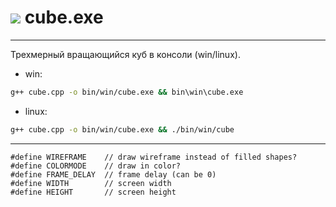 # [![](http://kotya.tk/favicon.ico)](http://kotya.tk) cube.exe

---

Трехмерный вращающийся куб в консоли (win/linux).

+ win:

```sh
g++ cube.cpp -o bin/win/cube.exe && bin\win\cube.exe
```

+ linux:

```sh
g++ cube.cpp -o bin/win/cube.exe && ./bin/win/cube
```

---

```
#define WIREFRAME    // draw wireframe instead of filled shapes?
#define COLORMODE    // draw in color?
#define FRAME_DELAY  // frame delay (can be 0)
#define WIDTH        // screen width
#define HEIGHT       // screen height
```

